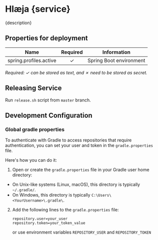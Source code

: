 # Hlæja {service}

{description}

## Properties for deployment

| Name                   | Required | Information             |
|------------------------|:--------:|-------------------------|
| spring.profiles.active | &check;  | Spring Boot environment |

*Required: &check; can be stored as text, and &cross; need to be stored as secret.*

## Releasing Service

Run `release.sh` script from `master` branch.

## Development Configuration

### Global gradle properties

To authenticate with Gradle to access repositories that require authentication, you can set your user and token in the `gradle.properties` file.

Here's how you can do it:

1. Open or create the `gradle.properties` file in your Gradle user home directory:
  - On Unix-like systems (Linux, macOS), this directory is typically `~/.gradle/`.
  - On Windows, this directory is typically `C:\Users\<YourUsername>\.gradle\`.
2. Add the following lines to the `gradle.properties` file:
    ```properties
    repository.user=your_user
    repository.token=your_token_value
    ```
   or use environment variables `REPOSITORY_USER` and `REPOSITORY_TOKEN`
